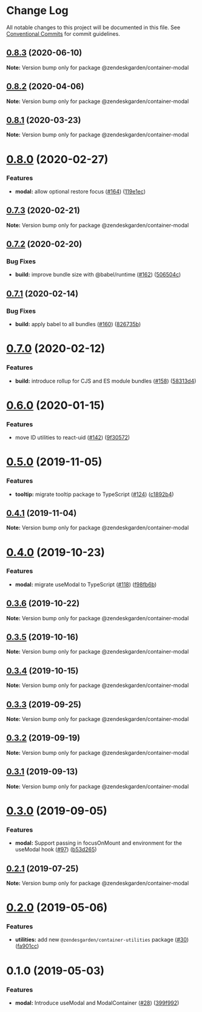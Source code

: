 # Change Log

All notable changes to this project will be documented in this file.
See [Conventional Commits](https://conventionalcommits.org) for commit guidelines.

## [0.8.3](https://github.com/zendeskgarden/react-containers/compare/@zendeskgarden/container-modal@0.8.2...@zendeskgarden/container-modal@0.8.3) (2020-06-10)

**Note:** Version bump only for package @zendeskgarden/container-modal





## [0.8.2](https://github.com/zendeskgarden/react-containers/compare/@zendeskgarden/container-modal@0.8.1...@zendeskgarden/container-modal@0.8.2) (2020-04-06)

**Note:** Version bump only for package @zendeskgarden/container-modal





## [0.8.1](https://github.com/zendeskgarden/react-containers/compare/@zendeskgarden/container-modal@0.8.0...@zendeskgarden/container-modal@0.8.1) (2020-03-23)

**Note:** Version bump only for package @zendeskgarden/container-modal





# [0.8.0](https://github.com/zendeskgarden/react-containers/compare/@zendeskgarden/container-modal@0.7.3...@zendeskgarden/container-modal@0.8.0) (2020-02-27)


### Features

* **modal:** allow optional restore focus ([#164](https://github.com/zendeskgarden/react-containers/issues/164)) ([119e1ec](https://github.com/zendeskgarden/react-containers/commit/119e1ec5a2b65e8efcd4d21f399514895b382593))





## [0.7.3](https://github.com/zendeskgarden/react-containers/compare/@zendeskgarden/container-modal@0.7.2...@zendeskgarden/container-modal@0.7.3) (2020-02-21)

**Note:** Version bump only for package @zendeskgarden/container-modal





## [0.7.2](https://github.com/zendeskgarden/react-containers/compare/@zendeskgarden/container-modal@0.7.1...@zendeskgarden/container-modal@0.7.2) (2020-02-20)


### Bug Fixes

* **build:** improve bundle size with @babel/runtime ([#162](https://github.com/zendeskgarden/react-containers/issues/162)) ([506504c](https://github.com/zendeskgarden/react-containers/commit/506504c840795f34e420b016b94cef10440a30cb))





## [0.7.1](https://github.com/zendeskgarden/react-containers/compare/@zendeskgarden/container-modal@0.7.0...@zendeskgarden/container-modal@0.7.1) (2020-02-14)


### Bug Fixes

* **build:** apply babel to all bundles ([#160](https://github.com/zendeskgarden/react-containers/issues/160)) ([826735b](https://github.com/zendeskgarden/react-containers/commit/826735bba881d5247b423ffb61cf9643c6599d16))





# [0.7.0](https://github.com/zendeskgarden/react-containers/compare/@zendeskgarden/container-modal@0.6.0...@zendeskgarden/container-modal@0.7.0) (2020-02-12)


### Features

* **build:** introduce rollup for CJS and ES module bundles ([#158](https://github.com/zendeskgarden/react-containers/issues/158)) ([58313d4](https://github.com/zendeskgarden/react-containers/commit/58313d486e3bfa023e2c9d090149d7ec358d0cd0))





# [0.6.0](https://github.com/zendeskgarden/react-containers/compare/@zendeskgarden/container-modal@0.5.0...@zendeskgarden/container-modal@0.6.0) (2020-01-15)


### Features

* move ID utilities to react-uid ([#142](https://github.com/zendeskgarden/react-containers/issues/142)) ([9f30572](https://github.com/zendeskgarden/react-containers/commit/9f3057202c94ca497b11b6f05ef649c87d5a5716))





# [0.5.0](https://github.com/zendeskgarden/react-containers/compare/@zendeskgarden/container-modal@0.4.1...@zendeskgarden/container-modal@0.5.0) (2019-11-05)


### Features

* **tooltip:** migrate tooltip package to TypeScript ([#124](https://github.com/zendeskgarden/react-containers/issues/124)) ([c1892b4](https://github.com/zendeskgarden/react-containers/commit/c1892b4a87008e07f5d2728ecada12e8de22f272))





## [0.4.1](https://github.com/zendeskgarden/react-containers/compare/@zendeskgarden/container-modal@0.4.0...@zendeskgarden/container-modal@0.4.1) (2019-11-04)

**Note:** Version bump only for package @zendeskgarden/container-modal





# [0.4.0](https://github.com/zendeskgarden/react-containers/compare/@zendeskgarden/container-modal@0.3.6...@zendeskgarden/container-modal@0.4.0) (2019-10-23)


### Features

* **modal:** migrate useModal to TypeScript ([#118](https://github.com/zendeskgarden/react-containers/issues/118)) ([f98fb6b](https://github.com/zendeskgarden/react-containers/commit/f98fb6bc29add72af208a7c92c12a2832a94fc58))





## [0.3.6](https://github.com/zendeskgarden/react-containers/compare/@zendeskgarden/container-modal@0.3.5...@zendeskgarden/container-modal@0.3.6) (2019-10-22)

**Note:** Version bump only for package @zendeskgarden/container-modal





## [0.3.5](https://github.com/zendeskgarden/react-containers/compare/@zendeskgarden/container-modal@0.3.4...@zendeskgarden/container-modal@0.3.5) (2019-10-16)

**Note:** Version bump only for package @zendeskgarden/container-modal





## [0.3.4](https://github.com/zendeskgarden/react-containers/compare/@zendeskgarden/container-modal@0.3.3...@zendeskgarden/container-modal@0.3.4) (2019-10-15)

**Note:** Version bump only for package @zendeskgarden/container-modal





## [0.3.3](https://github.com/zendeskgarden/react-containers/compare/@zendeskgarden/container-modal@0.3.2...@zendeskgarden/container-modal@0.3.3) (2019-09-25)

**Note:** Version bump only for package @zendeskgarden/container-modal





## [0.3.2](https://github.com/zendeskgarden/react-containers/compare/@zendeskgarden/container-modal@0.3.1...@zendeskgarden/container-modal@0.3.2) (2019-09-19)

**Note:** Version bump only for package @zendeskgarden/container-modal





## [0.3.1](https://github.com/zendeskgarden/react-containers/compare/@zendeskgarden/container-modal@0.3.0...@zendeskgarden/container-modal@0.3.1) (2019-09-13)

**Note:** Version bump only for package @zendeskgarden/container-modal





# [0.3.0](https://github.com/zendeskgarden/react-containers/compare/@zendeskgarden/container-modal@0.2.1...@zendeskgarden/container-modal@0.3.0) (2019-09-05)


### Features

* **modal:** Support passing in focusOnMount and environment for the useModal hook ([#97](https://github.com/zendeskgarden/react-containers/issues/97)) ([b53d265](https://github.com/zendeskgarden/react-containers/commit/b53d265))





## [0.2.1](https://github.com/zendeskgarden/react-containers/compare/@zendeskgarden/container-modal@0.2.0...@zendeskgarden/container-modal@0.2.1) (2019-07-25)

**Note:** Version bump only for package @zendeskgarden/container-modal





# [0.2.0](https://github.com/zendeskgarden/react-containers/compare/@zendeskgarden/container-modal@0.1.0...@zendeskgarden/container-modal@0.2.0) (2019-05-06)


### Features

* **utilities:** add new `@zendesgarden/container-utilities` package ([#30](https://github.com/zendeskgarden/react-containers/issues/30)) ([fa901cc](https://github.com/zendeskgarden/react-containers/commit/fa901cc))





# 0.1.0 (2019-05-03)


### Features

* **modal:** Introduce useModal and ModalContainer ([#28](https://github.com/zendeskgarden/react-containers/issues/28)) ([399f992](https://github.com/zendeskgarden/react-containers/commit/399f992))

